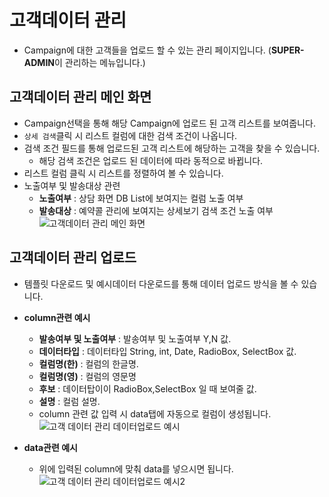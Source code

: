 # 고객데이터 관리
* Campaign에 대한 고객들을 업로드 할 수 있는 관리 페이지입니다. (**SUPER-ADMIN**이 관리하는 메뉴입니다.)

## 고객데이터 관리 메인 화면
  * Campaign선택을 통해 해당 Campaign에 업로드 된 고객 리스트를 보여줍니다.
  * `상세 검색`클릭 시 리스트 컬럼에 대한 검색 조건이 나옵니다.
  * 검색 조건 필드를 통해 업로드된 고객 리스트에 해당하는 고객을 찾을 수 있습니다.
    * 해당 검색 조건은 업로드 된 데이터에 따라 동적으로 바뀝니다.
  * 리스트 컬럼 클릭 시 리스트를 정렬하여 볼 수 있습니다.
  * 노출여부 및 발송대상 관련
    * **노출여부** : 상담 화면 DB List에 보여지는 컬럼 노출 여부 
    * **발송대상** : 예약콜 관리에 보여지는 상세보기 검색 조건 노출 여부
![고객데이터 관리 메인 화면](https://user-images.githubusercontent.com/62526902/97541343-5bf86c80-1a08-11eb-9846-e8d9c093981a.png)

## 고객데이터 관리 업로드
  * 템플릿 다운로드 및 예시데이터 다운로드를 통해 데이터 업로드 방식을 볼 수 있습니다.
  * **column관련 예시**
    * **발송여부 및 노출여부** : 발송여부 및 노출여부 Y,N 값.
    * **데이터타입** : 데이터타입 String, int, Date, RadioBox, SelectBox 값.
    * **컬럼명(한)** : 컬럼의 한글명.
    * **컬럼명(영)** : 컬럼의 영문명
    * **후보** : 데이터탑이이 RadioBox,SelectBox 일 때 보여줄 값.
    * **설명** : 컬럼 설명.
    * column 관련 값 입력 시 data탭에 자동으로 컬럼이 생성됩니다.
![고객 데이터 관리 데이터업로드 예시](https://user-images.githubusercontent.com/62526902/97542954-ee9a0b00-1a0a-11eb-9530-4705a998526d.PNG)

* **data관련 예시**
  * 위에 입력된 column에 맞춰 data를 넣으시면 됩니다.
![고객 데이터 관리 데이터업로드 예시2](https://user-images.githubusercontent.com/62526902/97543037-06718f00-1a0b-11eb-8019-6e74ae0dfca2.PNG)

